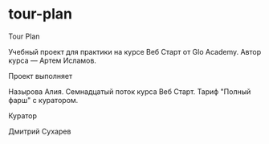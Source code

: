 # tour-plan

Tour Plan

Учебный проект для практики на курсе Веб Старт от Glo Academy. Автор курса — Артем Исламов.

Проект выполняет

Назырова Алия. Семнадцатый поток курса Веб Старт. Тариф "Полный фарш" с куратором.

Куратор

Дмитрий Сухарев
